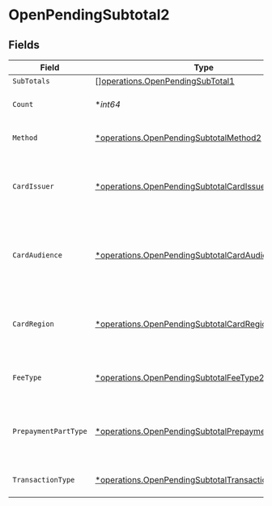 # OpenPendingSubtotal2


## Fields

| Field                                                                                                                   | Type                                                                                                                    | Required                                                                                                                | Description                                                                                                             | Example                                                                                                                 |
| ----------------------------------------------------------------------------------------------------------------------- | ----------------------------------------------------------------------------------------------------------------------- | ----------------------------------------------------------------------------------------------------------------------- | ----------------------------------------------------------------------------------------------------------------------- | ----------------------------------------------------------------------------------------------------------------------- |
| `SubTotals`                                                                                                             | [][operations.OpenPendingSubTotal1](../../models/operations/openpendingsubtotal1.md)                                    | :heavy_minus_sign:                                                                                                      | N/A                                                                                                                     |                                                                                                                         |
| `Count`                                                                                                                 | **int64*                                                                                                                | :heavy_minus_sign:                                                                                                      | Number of transactions of this type                                                                                     | 50                                                                                                                      |
| `Method`                                                                                                                | [*operations.OpenPendingSubtotalMethod2](../../models/operations/openpendingsubtotalmethod2.md)                         | :heavy_minus_sign:                                                                                                      | Payment type of the transactions                                                                                        | creditcard                                                                                                              |
| `CardIssuer`                                                                                                            | [*operations.OpenPendingSubtotalCardIssuer2](../../models/operations/openpendingsubtotalcardissuer2.md)                 | :heavy_minus_sign:                                                                                                      | In case of payments transactions with card, the card issuer will be available                                           | amex                                                                                                                    |
| `CardAudience`                                                                                                          | [*operations.OpenPendingSubtotalCardAudience2](../../models/operations/openpendingsubtotalcardaudience2.md)             | :heavy_minus_sign:                                                                                                      | In case of payments trnsactions with card, the card audience will be available.                                         | other                                                                                                                   |
| `CardRegion`                                                                                                            | [*operations.OpenPendingSubtotalCardRegion2](../../models/operations/openpendingsubtotalcardregion2.md)                 | :heavy_minus_sign:                                                                                                      | In case of payments transactions with card, the card region will be available.                                          | domestic                                                                                                                |
| `FeeType`                                                                                                               | [*operations.OpenPendingSubtotalFeeType2](../../models/operations/openpendingsubtotalfeetype2.md)                       | :heavy_minus_sign:                                                                                                      | Present when the transaction represents a fee.                                                                          | payment-fee                                                                                                             |
| `PrepaymentPartType`                                                                                                    | [*operations.OpenPendingSubtotalPrepaymentPartType2](../../models/operations/openpendingsubtotalprepaymentparttype2.md) | :heavy_minus_sign:                                                                                                      | Prepayment part: fee itself, reimbursement, discount, VAT or rounding compensation.                                     | fee                                                                                                                     |
| `TransactionType`                                                                                                       | [*operations.OpenPendingSubtotalTransactionType2](../../models/operations/openpendingsubtotaltransactiontype2.md)       | :heavy_minus_sign:                                                                                                      | Represents the transaction type                                                                                         | payment                                                                                                                 |